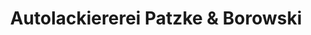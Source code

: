 ---
title: "Autolackiererei Patzke & Borowski"
url: /wees/autolackiererei-patzke-und-borowski/
shop: Autowerkstatt
---